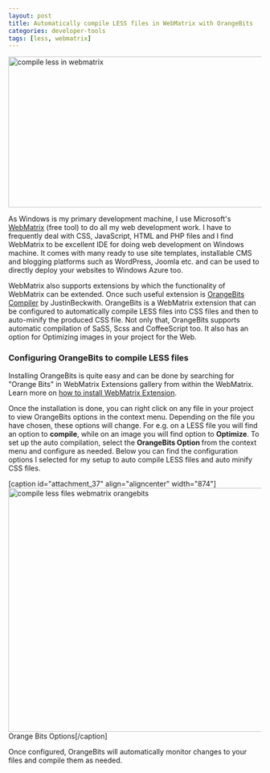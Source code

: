 ```yaml
---
layout: post
title: Automatically compile LESS files in WebMatrix with OrangeBits
categories: developer-tools
tags: [less, webmatrix]
---
```

<img class="aligncenter size-full wp-image-42" src="http://codingtips.kanishkkunal.in/wp-content/uploads/sites/11/2014/11/compile-less-in-webmatrix.png" alt="compile less in webmatrix" width="943" height="300" />

As Windows is my primary development machine, I use Microsoft's <a href="http://www.microsoft.com/web/webmatrix/" target="_blank">WebMatrix</a> (free tool) to do all my web development work. I have to frequently deal with CSS, JavaScript, HTML and PHP files and I find WebMatrix to be excellent IDE for doing web development on Windows machine. It comes with many ready to use site templates, installable CMS and blogging platforms such as WordPress, Joomla etc. and can be used to directly deploy your websites to Windows Azure too.

WebMatrix also supports extensions by which the functionality of WebMatrix can be extended. Once such useful extension is <a href="https://github.com/JustinBeckwith/OrangeBits" target="_blank">OrangeBits Compiler</a> by <span class="author">JustinBeckwith. </span>OrangeBits is a WebMatrix extension that can be configured to automatically compile LESS files into CSS files and then to auto-minify the produced CSS file. Not only that, OrangeBits supports automatic compilation of SaSS, Scss and CoffeeScript too. It also has an option for Optimizing images in your project for the Web.
<h3>Configuring OrangeBits to compile LESS files</h3>
<span class="author">Installing OrangeBits is quite easy and can be done by searching for "Orange Bits" in WebMatrix Extensions gallery from within the WebMatrix. Learn more on <a href="http://extensions.webmatrix.com/documentation" target="_blank">how to install WebMatrix Extension</a>.
</span>

Once the installation is done, you can right click on any file in your project to view OrangeBits options in the context menu. Depending on the file you have chosen, these options will change. For e.g. on a LESS file you will find an option to <strong>compile</strong>, while on an image you will find option to <strong>Optimize</strong>. To set up the auto compilation, select the <strong>OrangeBits Option </strong>from the context menu and configure as needed. Below you can find the configuration options I selected for my setup to auto compile LESS files and auto minify CSS files.

[caption id="attachment_37" align="aligncenter" width="874"]<img class="wp-image-37 size-full" src="http://codingtips.kanishkkunal.in/wp-content/uploads/sites/11/2014/11/compile-less-webmatrix-orangebits.png" alt="compile less files webmatrix orangebits" width="874" height="485" /> Orange Bits Options[/caption]

Once configured, OrangeBits will automatically monitor changes to your files and compile them as needed.
